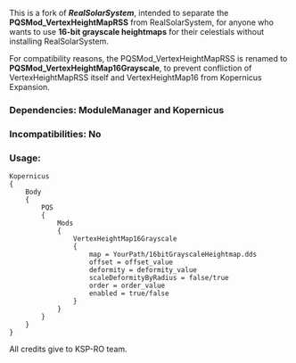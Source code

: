 This is a fork of **_RealSolarSystem_**, intended to separate the **PQSMod_VertexHeightMapRSS** from RealSolarSystem, for anyone who wants to use **16-bit grayscale heightmaps** for their celestials without installing RealSolarSystem.

For compatibility reasons, the PQSMod_VertexHeightMapRSS is renamed to **PQSMod_VertexHeightMap16Grayscale**, to prevent confliction of VertexHeightMapRSS itself and VertexHeightMap16 from Kopernicus Expansion.

### Dependencies: ModuleManager and Kopernicus
### Incompatibilities: No
### Usage:
	Kopernicus
	{
		Body
		{
			PQS
			{
				Mods
				{
					VertexHeightMap16Grayscale
					{
						map = YourPath/16bitGrayscaleHeightmap.dds
						offset = offset_value
						deformity = deformity_value
						scaleDeformityByRadius = false/true
						order = order_value
						enabled = true/false
					}
				}
			}
		}
	}

All credits give to KSP-RO team.
